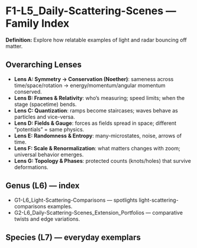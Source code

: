 # F1-L5_Daily-Scattering-Scenes — Family Index
**Definition:** Explore how relatable examples of light and radar bouncing off matter.

## Overarching Lenses

- **Lens A: Symmetry -> Conservation (Noether)**: sameness across time/space/rotation → energy/momentum/angular momentum conserved.
- **Lens B: Frames & Relativity**: who’s measuring; speed limits; when the stage (spacetime) bends.
- **Lens C: Quantization**: ramps become staircases; waves behave as particles and vice-versa.
- **Lens D: Fields & Gauge**: forces as fields spread in space; different “potentials” = same physics.
- **Lens E: Randomness & Entropy**: many-microstates, noise, arrows of time.
- **Lens F: Scale & Renormalization**: what matters changes with zoom; universal behavior emerges.
- **Lens G: Topology & Phases**: protected counts (knots/holes) that survive deformations.

## Genus (L6) — index
- G1-L6_Light-Scattering-Comparisons — spotlights light-scattering-comparisons examples.
- G2-L6_Daily-Scattering-Scenes_Extension_Portfolios — comparative twists and edge variations.

## Species (L7) — everyday exemplars
